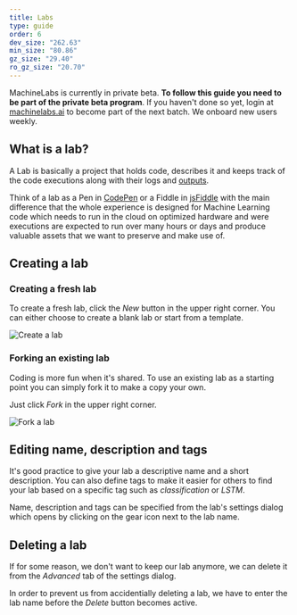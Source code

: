 ```yaml
---
title: Labs
type: guide
order: 6
dev_size: "262.63"
min_size: "80.86"
gz_size: "29.40"
ro_gz_size: "20.70"
---
```


<p class="tip">MachineLabs is currently in private beta. <strong>To follow this guide you need to be part of the private beta program</strong>. If you haven't done so yet, login at <a href="https://machinelabs.ai/editor" title="MachineLabs Editor">machinelabs.ai</a> to become part of the next batch. We onboard new users weekly.</p>

## What is a lab?

A Lab is basically a project that holds code, describes it and keeps track of the code executions along with their logs and [outputs](output.html).

Think of a lab as a Pen in [CodePen](https://codepen.io/) or a Fiddle in [jsFiddle](https://jsfiddle.net/) with the main difference that the whole experience is designed for Machine Learning code which needs to run in the cloud on optimized hardware and were executions are expected to run over many hours or days and produce valuable assets that we want to preserve and make use of.

## Creating a lab

### Creating a fresh lab

To create a fresh lab, click the *New* button in the upper right corner. You can either choose to create a blank lab or start from a template.

![Create a lab](labs/create_lab.png)

### Forking an existing lab

Coding is more fun when it's shared. To use an existing lab as a starting point you can simply fork it to make a copy your own.

Just click *Fork* in the upper right corner.

![Fork a lab](labs/fork_lab.png)

## Editing name, description and tags

It's good practice to give your lab a descriptive name and a short description. You can also define tags to make it easier for others to find your lab based on a specific tag such as *classification* or *LSTM*.

Name, description and tags can be specified from the lab's settings dialog which opens by clicking on the gear icon next to the lab name.

## Deleting a lab

If for some reason, we don't want to keep our lab anymore, we can delete it from the *Advanced* tab of the settings dialog.

In order to prevent us from accidentially deleting a lab, we have to enter the lab name before the *Delete* button becomes active.
